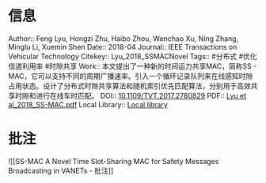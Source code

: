 # 信息
Author:: Feng Lyu, Hongzi Zhu, Haibo Zhou, Wenchao Xu, Ning Zhang, Minglu Li, Xuemin Shen
Date:: 2018-04
Journal:: IEEE Transactions on Vehicular Technology
Citekey:: Lyu_2018_SSMACNovel
Tags:: #分布式 #优化信道利用率  #时隙共享
Work:: 本文提出了一种新的时间运力共享MAC，简称SS - MAC，它可以支持不同的周期广播速率。引入一个循环记录队列来在线感知时隙占用状态。设计了分布式时隙共享算法和随机索引优先匹配算法，分别用于高效共享时隙和进行在线车时匹配。
DOI:: [10.1109/TVT.2017.2780829](https://doi.org/10.1109/TVT.2017.2780829)
PDF:: [Lyu et al_2018_SS-MAC.pdf](zotero://open-pdf/library/items/6SNZ4WDW)
Local Library:: [Local library](zotero://select/items/1_SV57INH5)

# 批注
![[SS-MAC A Novel Time Slot-Sharing MAC for Safety Messages Broadcasting in VANETs - 批注]]